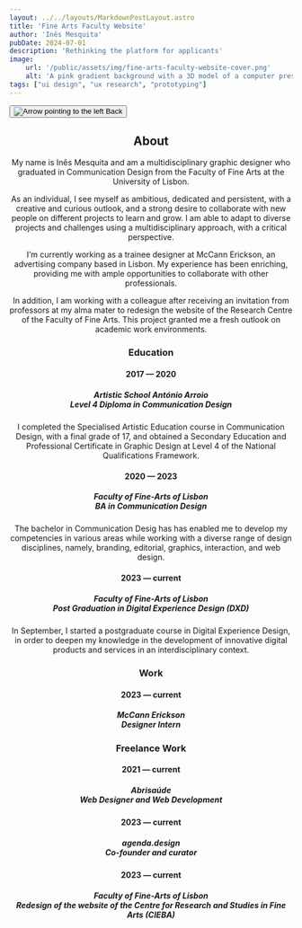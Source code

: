 ```yaml
---
layout: ../../layouts/MarkdownPostLayout.astro
title: 'Fine Arts Faculty Website'
author: 'Inês Mesquita'
pubDate: 2024-07-01
description: 'Rethinking the platform for applicants'
image:
    url: '/public/assets/img/fine-arts-faculty-website-cover.png'
    alt: 'A pink gradient background with a 3D model of a computer presenting the redesign of the website of the Faculty of Fine Arts of the University of Lisbon.'
tags: ["ui design", "ux research", "prototyping"]
---
```


<button onclick="history.back()" class="back" data-astro-cid-7a7bzblm=""> <img src="/svg/arrow-left.svg" alt="Arrow pointing to the left" data-astro-cid-7a7bzblm=""> <span data-astro-cid-7a7bzblm="">Back</span></button>



<Layout pageTitle={pageTitle}>
  <Header />
  <main>
    <div class="about-content">
        <div class="content">
            <div class="content_cv">
                <div class="content_cv_elements">
                    <h2>About</h2>
                    <p>My name is Inês Mesquita and am a multidisciplinary graphic designer who graduated in Communication Design from the Faculty of Fine Arts at the University of Lisbon.</p>
                    <p>As an individual, I see myself as ambitious, dedicated and persistent, with a creative and curious outlook, and a strong desire to collaborate with new people on different projects to learn and grow. I am able to adapt to diverse projects and challenges using a multidisciplinary approach, with a critical perspective.</p>
                    <p>I’m currently working as a trainee designer at McCann Erickson, an advertising company based in Lisbon. My experience has been enriching, providing me with ample opportunities to collaborate with other professionals.</p>
                    <p>In addition, I am working with a colleague after receiving an invitation from professors at my alma mater to redesign the website of the Research Centre of the Faculty of Fine Arts. This project granted me a fresh outlook on academic work environments.</p>
                </div>
            </div>
            <div class="content_table">
                <div class="content_elements">
                    <h3>Education</h3>
                    <h4>2017 — 2020</h4>
                    <h5>Artistic School António Arroio<br>Level 4 Diploma in Communication Design</h5>
                    <p>I completed the Specialised Artistic Education course in Communication Design, with a final grade of 17, and obtained a Secondary Education and Professional Certificate in Graphic Design at Level 4 of the National Qualifications Framework.</p>
                    <h4>2020 — 2023</h4>
                    <h5>Faculty of Fine-Arts of Lisbon<br>BA in Communication Design</h5>  
                    <p>The bachelor in Communication Desig has has enabled me to develop my competencies in various areas while working with a diverse range of design disciplines, namely, branding, editorial, graphics, interaction, and web design.</p>
                    <h4>2023 — current</h4>
                    <h5>Faculty of Fine-Arts of Lisbon<br>Post Graduation in Digital Experience Design (DXD)</h5>  
                    <p>In September, I started a postgraduate course in Digital Experience Design, in order to deepen my knowledge in the development of innovative digital products and services in an interdisciplinary context.</p>                            
                </div>
            </div>
            <div class="content_table">
                <div class="content_elements">
                    <h3>Work</h3>
                    <h4>2023 — current</h4>
                    <h5>McCann Erickson<br>Designer Intern</h5>
                </div>
                <div class="content_elements">
                    <h3>Freelance Work</h3>
                    <h4>2021 — current</h4>
                    <h5>Abrisaúde<br>Web Designer and Web Development</h5>
                    <h4>2023 — current</h4>
                    <h5>agenda.design<br>Co-founder and curator</h5>   
                    <h4>2023 — current</h4>
                    <h5>Faculty of Fine-Arts of Lisbon<br>Redesign of the website of the Centre for Research and Studies in Fine Arts (CIEBA)</h5>
                </div>
        </div> 
    </div>
    </div>
</main>
<Footer />
</Layout>
